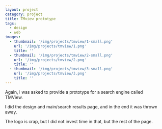 ```yaml
---
layout: project
category: project
title: TMview prototype
tags:
  - design
  - web
images:
  - thumbnail: '/img/projects/tmview/1-small.png'
    url: '/img/projects/tmview/1.png'
    title: ''
  - thumbnail: '/img/projects/tmview/2-small.png'
    url: '/img/projects/tmview/2.png'
    title: ''
  - thumbnail: '/img/projects/tmview/3-small.png'
    url: '/img/projects/tmview/3.png'
    title: ''
---
```


Again, I was asked to provide a prototype for a search engine called TMView.

I did the design and main/search results page, and in the end it was thrown
away.

The logo is crap, but I did not invest time in that, but the rest of the page.

